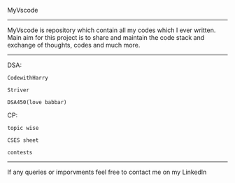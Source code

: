 MyVscode
******************************************************************************************************************************************************
MyVscode is repository which contain all my codes which I ever written.
Main aim for this project is to share and maintain the code stack and exchange of thoughts, codes and much more.

******************************************************************************************************************************************************
DSA:
    
    CodewithHarry

    Striver

    DSA450(love babbar)


CP:
    
    topic wise

    CSES sheet 

    contests

**********************************************************************************************************************************************************
If any queries or imporvments feel free to contact me on my Linkedln 

